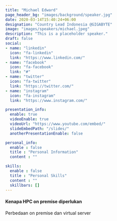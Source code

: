 ```yaml
---
title: "Michael Edward"
page_header_bg: "images/background/speaker.jpg"
date: 2020-03-14T15:40:24+06:00
designation: "Country Lead Indonesia @GIGABYTE"
image: "images/speakers/michael.jpeg"
description: "This is a placeholder speaker."
draft: false
social:
- name: "linkedin"
  icon: "fa-linkedin"
  link: "https://www.linkedin.com/"
- name: "facebook"
  icon: "fa-facebook"
  link: "#"
- name: "twitter"
  icon: "fa-twitter"
  link: "https://twitter.com/"
- name: "instagram"
  icon: "fa-instagram"
  link: "https://www.instagram.com/"

presentation_info:
  enable: true
  videoEnable: true
  videoUrl: "https://www.youtube.com/embed/"
  slideEmbedPath: "/slides/" 
  anotherPresentationEnable: false

personal_info:
  enable : false
  title : "Personal Information"
  content : ""

skills:
  enable : false
  title : "Personal Skills"
  content : ""
  skillbars: []
---
```


#### Kenapa HPC on premise diperlukan

Perbedaan on premise dan virtual server
